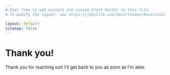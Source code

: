 ```yaml
---
# Feel free to add content and custom Front Matter to this file.
# To modify the layout, see https://jekyllrb.com/docs/themes/#overriding-theme-defaults

layout: default
sitemap: false
---
```


# Thank you!

Thank you for reaching out! I'll get back to you as soon as I'm able.
